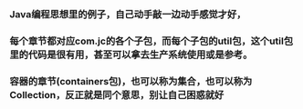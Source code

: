 ### Java编程思想里的例子，自己动手敲一边动手感觉才好，

###  每个章节都对应com.jc的各个子包，而每个子包的util包，这个util包里的代码是很有用，甚至可以拿去生产系统使用或是参考。


### 容器的章节(containers包)，也可以称为集合，也可以称为Collection，反正就是同个意思，别让自己困惑就好